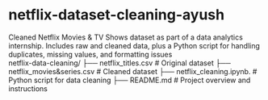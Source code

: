 # netflix-dataset-cleaning-ayush
Cleaned Netflix Movies &amp; TV Shows dataset as part of a data analytics internship. Includes raw and cleaned data, plus a Python script for handling duplicates, missing values, and formatting issues
<br>
netflix-data-cleaning/
├── netflix_titles.csv               # Original dataset
├── netflix_movies&series.csv        # Cleaned dataset
├── netflix_cleaning.ipynb.          # Python script for data cleaning
├── README.md                        # Project overview and instructions
